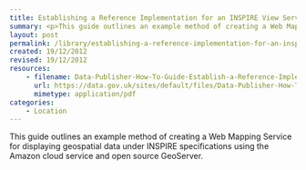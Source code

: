 ```yaml
---
title: Establishing a Reference Implementation for an INSPIRE View Service using GeoServer
summary: <p>This guide outlines an example method of creating a Web Mapping Service for displaying geospatial data under INSPIRE specifications using the Amazon cloud service and open source GeoServer.</p>
layout: post
permalink: /library/establishing-a-reference-implementation-for-an-inspire-view-service-using-geoserver
created: 19/12/2012
revised: 19/12/2012
resources:
    - filename: Data-Publisher-How-To-Guide-Establish-a-Reference-Implementation-for-an-INSPIRE-View-Service-using-a-GeoServer_10.pdf
      url: https://data.gov.uk/sites/default/files/Data-Publisher-How-To-Guide-Establish-a-Reference-Implementation-for-an-INSPIRE-View-Service-using-a-GeoServer_10.pdf
      mimetype: application/pdf
categories:
    - Location
---
```


<p>This guide outlines an example method of creating a Web Mapping Service for displaying geospatial data under INSPIRE specifications using the Amazon cloud service and open source GeoServer.</p>
